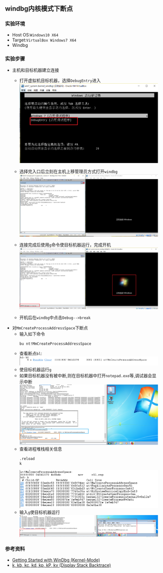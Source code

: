 ## windbg内核模式下断点
### 实验环境
- Host OS:```Windows10 X64```
- Target:```VirtualBox Windows7 X64```
- Windbg

### 实验步骤
- 主机和目标机器建立连接
    - 打开虚拟机目标机器，选择```DebugEntry```进入
        ![](win_entry.PNG)
    - 选择完入口后立刻在主机上移管理员方式打开```windbg```
        ![](connect.PNG)
    - 连接完成后使用```g```命令使目标机器运行，完成开机
        ![](connect_g.PNG)

    - 开机后在```windbg```中点击```Debug-->break```
- 对```MmCreateProcessAddressSpace```下断点
    - 输入如下命令
        ```
        bu nt!MmCreateProcessAddressSpace
        ```
    - 查看断点```bl```:
        ![](windbg_bl.PNG)
    - 使目标机器运行```g```
    - 如果目标机器没有被中断,则在目标机器中打开```notepad.exe```等,调试器会显示中断
        ![](dbg_MmCreateProcessAS.PNG)
    - 查看进程堆栈相关信息
        ```
        .reload
        k
        ```
        ![](windbg_k.PNG)
    - 输入```g```使目标机器运行
        ![](windbg_g.PNG)
### 参考资料
- [Getting Started with WinDbg (Kernel-Mode)](https://docs.microsoft.com/en-us/windows-hardware/drivers/debugger/getting-started-with-windbg--kernel-mode-)
- [k, kb, kc, kd, kp, kP, kv (Display Stack Backtrace)](https://docs.microsoft.com/en-us/windows-hardware/drivers/debugger/k--kb--kc--kd--kp--kp--kv--display-stack-backtrace-)






